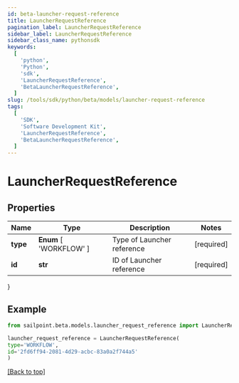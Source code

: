 ```yaml
---
id: beta-launcher-request-reference
title: LauncherRequestReference
pagination_label: LauncherRequestReference
sidebar_label: LauncherRequestReference
sidebar_class_name: pythonsdk
keywords:
  [
    'python',
    'Python',
    'sdk',
    'LauncherRequestReference',
    'BetaLauncherRequestReference',
  ]
slug: /tools/sdk/python/beta/models/launcher-request-reference
tags:
  [
    'SDK',
    'Software Development Kit',
    'LauncherRequestReference',
    'BetaLauncherRequestReference',
  ]
---
```


# LauncherRequestReference

## Properties

| Name     | Type                    | Description                | Notes      |
| -------- | ----------------------- | -------------------------- | ---------- |
| **type** | **Enum** [ 'WORKFLOW' ] | Type of Launcher reference | [required] |
| **id**   | **str**                 | ID of Launcher reference   | [required] |

}

## Example

```python
from sailpoint.beta.models.launcher_request_reference import LauncherRequestReference

launcher_request_reference = LauncherRequestReference(
type='WORKFLOW',
id='2fd6ff94-2081-4d29-acbc-83a0a2f744a5'
)

```

[[Back to top]](#)
